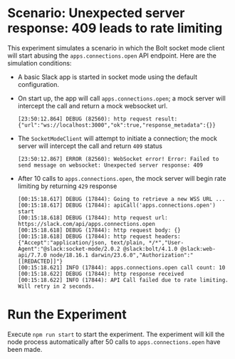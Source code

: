 # Scenario: Unexpected server response: 409 leads to rate limiting

This experiment simulates a scenario in which the Bolt socket mode client will start abusing the `apps.connections.open` API endpoint. Here are the simulation conditions:

- A basic Slack app is started in socket mode using the default configuration. 

- On start up, the app will call `apps.connections.open`; a mock server will intercept the call and return a mock websocket url.
   
   ```log
   [23:50:12.864] DEBUG (82560): http request result: {"url":"ws://localhost:3000","ok":true,"response_metadata":{}}
   ```
  
- The `SocketModeClient` will attempt to initiate a connection; the mock server will intercept the call and return `409` status

    ```log
    [23:50:12.867] ERROR (82560): WebSocket error! Error: Failed to send message on websocket: Unexpected server response: 409
    ```
- After 10 calls to `apps.connections.open`, the mock server will begin rate limiting by returning `429` response
    ```log
    [00:15:18.617] DEBUG (17844): Going to retrieve a new WSS URL ...
    [00:15:18.617] DEBUG (17844): apiCall('apps.connections.open') start
    [00:15:18.618] DEBUG (17844): http request url: https://slack.com/api/apps.connections.open
    [00:15:18.618] DEBUG (17844): http request body: {}
    [00:15:18.618] DEBUG (17844): http request headers: {"Accept":"application/json, text/plain, */*","User-Agent":"@slack:socket-mode/2.0.2 @slack:bolt/4.1.0 @slack:web-api/7.7.0 node/18.16.1 darwin/23.6.0","Authorization":"[[REDACTED]]"}
    [00:15:18.621] INFO (17844): apps.connections.open call count: 10
    [00:15:18.622] DEBUG (17844): http response received
    [00:15:18.622] INFO (17844): API Call failed due to rate limiting. Will retry in 2 seconds.
    ```

# Run the Experiment
Execute `npm run start` to start the experiment. The experiment will kill the node process automatically after 50 calls to `apps.connections.open` have been made.